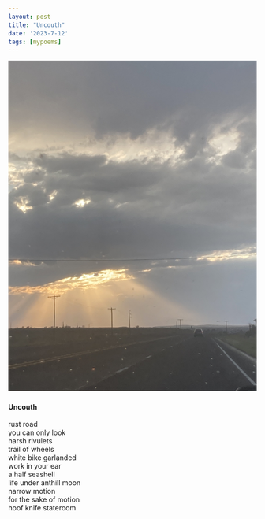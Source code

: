 ```yaml
---
layout: post
title: "Uncouth"
date: '2023-7-12'
tags: [mypoems]
---
```


![marfa](/assets/marfa.jpg)

<h4>Uncouth</h4>

rust road<br>
you can only look<br>
harsh rivulets<br>
trail of wheels<br>
white bike garlanded<br>
work in your ear <br>
a half seashell <br>
life under anthill moon<br>
narrow motion<br>
for the sake of motion<br>
hoof knife stateroom